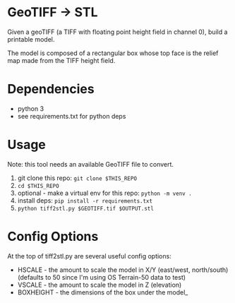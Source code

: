 # GeoTIFF -> STL

Given a geoTIFF (a TIFF with floating point height field in channel 0), build a printable model.

The model is composed of a rectangular box whose top face is the relief map made from the TIFF height field.

# Dependencies
 - python 3
 - see requirements.txt for python deps

# Usage

Note: this tool needs an available GeoTIFF file to convert.
 
1. git clone this repo: `git clone $THIS_REPO`
1. `cd $THIS_REPO`
1. optional - make a virtual env for this repo: `python -m venv .`
1. install deps: `pip install -r requirements.txt`
1. `python tiff2stl.py $GEOTIFF.tif $OUTPUT.stl`

# Config Options
At the top of tiff2stl.py are several useful config options:

 - HSCALE - the amount to scale the model in X/Y (east/west, north/south) (defaults to 50 since I'm using OS Terrain-50 data to test)
 - VSCALE - the amount to scale the model in Z (elevation) 
 - BOXHEIGHT - the dimensions of the box under the model_

